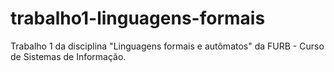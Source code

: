 # trabalho1-linguagens-formais
Trabalho 1 da disciplina "Linguagens formais e autômatos" da FURB - Curso de Sistemas de Informação.
